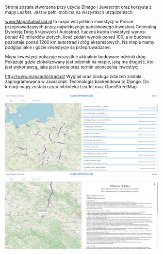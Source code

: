 Strona została stworzona przy użyciu Djnago i Javascript oraz korzysta z mapy Leaflet. Jest w pełni mobilna na wszystkich urządzeniach.

www.MapaAutostrad.pl to mapa wszystkich inwestycji w Polsce przeprowadzanych przez najwiekszego państwowego inwestora Generalną Dyrekcję Dróg Krajowych i Autostrad. Łaczna kwota inwestycji wynosi ponad 40 miliardów złotych. Ilość zadań wynosi ponad 100, a w budowie pozostaje ponad 1200 km autostrad i dróg ekspresowych. Na mapie mamy podgląd jakie i gdzie inwestycje są przeprowadzane.

Mapa inwestycji pokazuje wszystkie aktualnie budowane odcinki dróg. Pokazuje gdzie zlokalizowany jest odcinek na mapie, jaką ma długość, kto jest wykonawcą, jaka jest kwota oraz termin ukonczenia inwestlycji.

http://www.mapaautostrad.pl/ Wygląd oraz obsługa zdarzeń została zaprogramowana w Javascript. Technologia backendowa to Django. Do kreacji mapy została użyta biblioteka Leaflet oraz OpenStreetMap.


![alt text](https://github.com/waszkiewiczja/mapaAutostrad/blob/main/m1.png?raw=true)
![alt text](https://github.com/waszkiewiczja/mapaAutostrad/blob/main/m2.png?raw=true)
